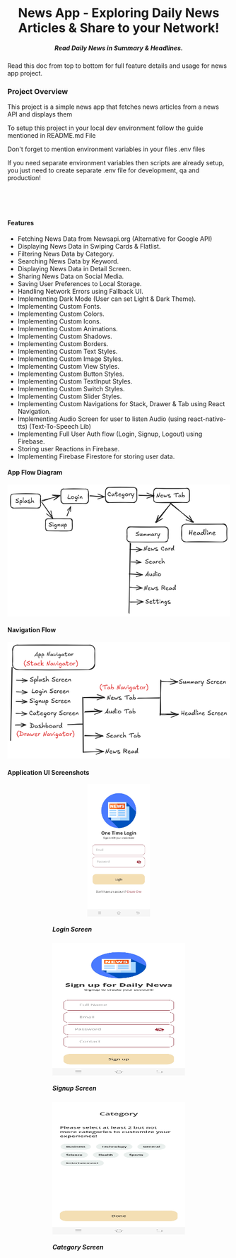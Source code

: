 <h1 align="center">News App - Exploring Daily News Articles & Share to your Network!</h1>
<h5 align="center">Read Daily News in Summary & Headlines.</h5>

<p>Read this doc from top to bottom for full feature details and usage for news app project.</p>
<h3>Project Overview</h3>
<p>This project is a simple news app that fetches news articles from a news API and displays them</p>
<p>To setup this project in your local dev environment follow the guide mentioned in README.md File</p>
<p>Don't forget to mention environment variables in your files .env files</p>
<p>If you need separate environment variables then scripts are already setup, you just need to create separate .env file for development, qa and production!</p>

<br/>
<br/>
<br/>

#### Features

- Fetching News Data from Newsapi.org (Alternative for Google API)
- Displaying News Data in Swiping Cards & Flatlist.
- Filtering News Data by Category.
- Searching News Data by Keyword.
- Displaying News Data in Detail Screen.
- Sharing News Data on Social Media.
- Saving User Preferences to Local Storage.
- Handling Network Errors using Fallback UI.
- Implementing Dark Mode (User can set Light & Dark Theme).
- Implementing Custom Fonts.
- Implementing Custom Colors.
- Implementing Custom Icons.
- Implementing Custom Animations.
- Implementing Custom Shadows.
- Implementing Custom Borders.
- Implementing Custom Text Styles.
- Implementing Custom Image Styles.
- Implementing Custom View Styles.
- Implementing Custom Button Styles.
- Implementing Custom TextInput Styles.
- Implementing Custom Switch Styles.
- Implementing Custom Slider Styles.
- Implementing Custom Navigations for Stack, Drawer & Tab using React Navigation.
- Implementing Audio Screen for user to listen Audio (using react-native-tts) (Text-To-Speech Lib)
- Implementing Full User Auth flow (Login, Signup, Logout) using Firebase.
- Storing user Reactions in Firebase.
- Implementing Firebase Firestore for storing user data.

#### App Flow Diagram

![Basic Flow Diagram](src/assets/app-sc/flow-1.png)

#### Navigation Flow

![Basic Flow Diagram](src/assets/app-sc/flow-2.png)

#### Application UI Screenshots

<div style="display: flex; flex-direction: row; align-items: center; flex-wrap: wrap; justify-content: center">
<div style="display: flex; flex-direction: column">
    <img style="width: 300px; height: 300px; object-fit: contain" src="src/assets/app-sc/login.jpg" alt="Login Screen"/>
    <h5>Login Screen</h5>
</div>
<div style="display: flex; flex-direction: column">
    <img style="width: 300px; height: 300px; object-fit: 'contain'" src="src/assets/app-sc/signup.jpg" alt="Signup Screen"/>
    <h5>Signup Screen</h5>
</div>
<div style="display: flex; flex-direction: column">
    <img style="width: 300px; height: 300px; object-fit: 'contain'" src="src/assets/app-sc/category.jpg" alt="Category Screen"/>
    <h5>Category Screen</h5>
</div>
</div>
